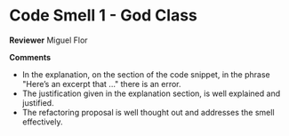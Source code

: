 # Code Smell 1 - God Class

**Reviewer** Miguel Flor

**Comments**
- In the explanation, on the section of the code snippet, in the phrase "Here’s an excerpt that ..." there is an error.
- The justification given in the explanation section, is well explained and justified.
- The refactoring proposal is well thought out and addresses the smell effectively.
